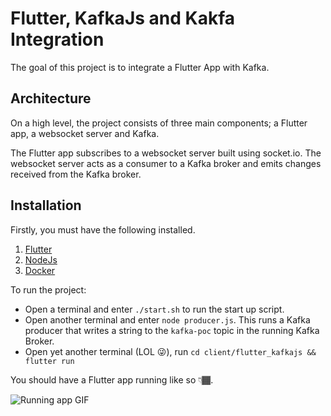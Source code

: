 # Flutter, KafkaJs and Kakfa Integration

The goal of this project is to integrate a Flutter App with Kafka.

## Architecture

On a high level, the project consists of three main components; a Flutter app, a websocket server and Kafka.

The Flutter app subscribes to a websocket server built using socket.io. The websocket server acts as a consumer to a Kafka broker and emits changes received from the Kafka broker.

## Installation

Firstly, you must have the following installed.

1. [Flutter](https://docs.flutter.dev/get-started/install)
2. [NodeJs](https://nodejs.org/en/download/)
3. [Docker](https://docs.docker.com/get-docker/)

To run the project:

- Open a terminal and enter `./start.sh` to run the start up script.
- Open another terminal and enter `node producer.js`. This runs a Kafka producer that writes a string to the `kafka-poc` topic in the running Kafka Broker.
- Open yet another terminal (LOL 😜), run `cd client/flutter_kafkajs && flutter run`

You should have a Flutter app running like so 👇🏾.

![Running app GIF](https://www.kapwing.com/videos/636a5949b86bae002544e4b4)
